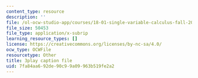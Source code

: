 ```yaml
---
content_type: resource
description: ''
file: /ol-ocw-studio-app/courses/18-01-single-variable-calculus-fall-2006/7fa84aa692de90c99a09963b519fe2a2_hjZhPczMkL4.srt
file_size: 50453
file_type: application/x-subrip
learning_resource_types: []
license: https://creativecommons.org/licenses/by-nc-sa/4.0/
ocw_type: OCWFile
resourcetype: Other
title: 3play caption file
uid: 7fa84aa6-92de-90c9-9a09-963b519fe2a2
---
```

